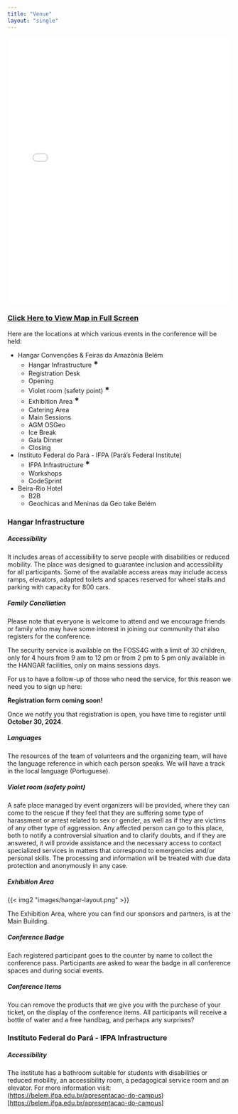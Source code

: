 ```yaml
---
title: "Venue"
layout: "single"
---
```


<iframe width="100%" height="600px" frameborder="0" allowfullscreen allow="geolocation" src="//umap.openstreetmap.fr/pt-br/map/foss4g-2024_1036152?scaleControl=false&miniMap=false&scrollWheelZoom=false&zoomControl=true&editMode=disabled&moreControl=true&searchControl=null&tilelayersControl=null&embedControl=null&datalayersControl=false&onLoadPanel=databrowser&captionBar=false&captionMenus=true"></iframe>

### <a href="//umap.openstreetmap.fr/pt-br/map/foss4g-2024_1036152?scaleControl=false&miniMap=false&scrollWheelZoom=true&zoomControl=true&editMode=disabled&moreControl=true&searchControl=null&tilelayersControl=null&embedControl=null&datalayersControl=true&onLoadPanel=databrowser&captionBar=false&captionMenus=true">Click Here to View Map in Full Screen</a></p>

Here are the locations at which various events in the conference will be held:

- Hangar Convenções & Feiras da Amazônia Belém
  - Hangar Infrastructure <b style="font-size: 1.2rem">*</b>
  - Registration Desk
  - Opening 
  - Violet room (safety point) <b style="font-size: 1.2rem">*</b>
  - Exhibition Area <b style="font-size: 1.2rem">*</b>
  - Catering Area 
  - Main Sessions
  - AGM OSGeo
  - Ice Break
  - Gala Dinner
  - Closing
- Instituto Federal do Pará - IFPA (Pará’s Federal Institute)
  - IFPA Infrastructure <b style="font-size: 1.2rem">*</b>
  - Workshops 
  - CodeSprint 
- Beira-Rio Hotel
  - B2B
  - Geochicas and Meninas da Geo take Belém

### Hangar Infrastructure

##### Accessibility
It includes areas of accessibility to serve people with disabilities or reduced mobility. The place was designed to guarantee inclusion and accessibility for all participants. Some of the available access areas may include access ramps, elevators, adapted toilets and spaces reserved for wheel stalls and parking with capacity for 800 cars.

##### Family Conciliation
Please note that everyone is welcome to attend and we encourage friends or family who may have some interest in joining our community that also registers for the conference.

The security service is available on the FOSS4G with a limit of 30 children, only for 4 hours from 9 am to 12 pm or from 2 pm to 5 pm only available in the HANGAR facilities, only on mains sessions days.

For us to have a follow-up of those who need the service, for this reason we need you to sign up here:

**Registration form coming soon!**

Once we notify you that registration is open, you have time to register until **October 30, 2024**.

##### Languages
The resources of the team of volunteers and the organizing team, will have the language reference in which each person speaks.
We will have a track in the local language (Portuguese).

##### Violet room (safety point)
A safe place managed by event organizers will be provided, where they can come to the rescue if they feel that they are suffering some type of harassment or arrest related to sex or gender, as well as if they are victims of any other type of aggression. Any affected person can go to this place, both to notify a controversial situation and to clarify doubts, and if they are answered, it will provide assistance and the necessary access to contact specialized services in matters that correspond to emergencies and/or personal skills.
The processing and information will be treated with due data protection and anonymously in any case.

##### Exhibition Area

{{< img2 "images/hangar-layout.png" >}}

The Exhibition Area, where you can find our sponsors and partners, is at the Main Building.

##### Conference Badge
Each registered participant goes to the counter by name to collect the conference pass. Participants are asked to wear the badge in all conference spaces and during social events.

##### Conference Items
You can remove the products that we give you with the purchase of your ticket, on the display of the conference items. All participants will receive a bottle of water and a free handbag, and perhaps any surprises?

### Instituto Federal do Pará - IFPA Infrastructure

##### Accessibility

The institute has a bathroom suitable for students with disabilities or reduced mobility, an accessibility room, a pedagogical service room and an elevator. For more information visit: (https://belem.ifpa.edu.br/apresentacao-do-campus)[https://belem.ifpa.edu.br/apresentacao-do-campus]
